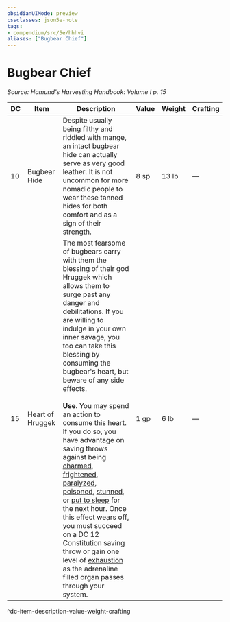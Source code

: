 ```yaml
---
obsidianUIMode: preview
cssclasses: json5e-note
tags:
- compendium/src/5e/hhhvi
aliases: ["Bugbear Chief"]
---
```

# Bugbear Chief
*Source: Hamund's Harvesting Handbook: Volume I p. 15* 

| DC | Item | Description | Value | Weight | Crafting |
|----|------|-------------|-------|--------|----------|
| 10 | Bugbear Hide | Despite usually being filthy and riddled with mange, an intact bugbear hide can actually serve as very good leather. It is not uncommon for more nomadic people to wear these tanned hides for both comfort and as a sign of their strength. | 8 sp | 13 lb | — |
| 15 | Heart of Hruggek | The most fearsome of bugbears carry with them the blessing of their god Hruggek which allows them to surge past any danger and debilitations. If you are willing to indulge in your own inner savage, you too can take this blessing by consuming the bugbear's heart, but beware of any side effects.<br /><br />**Use.** You may spend an action to consume this heart. If you do so, you have advantage on saving throws against being [charmed](/compendium/rules/conditions.md#Charmed), [frightened](/compendium/rules/conditions.md#Frightened), [paralyzed](/compendium/rules/conditions.md#Paralyzed), [poisoned](/compendium/rules/conditions.md#Poisoned), [stunned](/compendium/rules/conditions.md#Stunned), or [put to sleep](/compendium/rules/conditions.md#Unconscious) for the next hour. Once this effect wears off, you must succeed on a DC 12 Constitution saving throw or gain one level of [exhaustion](/compendium/rules/conditions.md#Exhaustion) as the adrenaline filled organ passes through your system. | 1 gp | 6 lb | — |
^dc-item-description-value-weight-crafting